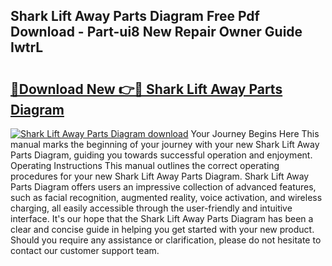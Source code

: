 ## Shark Lift Away Parts Diagram Free Pdf Download - Part-ui8 New Repair Owner Guide IwtrL

# <h2><a href="http://dfmw74.blite.top/?on=Shark+Lift+Away+Parts+Diagram">🔗Download New 👉🔴 Shark Lift Away Parts Diagram</a></h2>

[![Shark Lift Away Parts Diagram download](https://i.imgur.com/lujVjoI.png)](http://dfmw74.blite.top/?on=Shark+Lift+Away+Parts+Diagram)
Your Journey Begins Here This manual marks the beginning of your journey with your new Shark Lift Away Parts Diagram, guiding you towards successful operation and enjoyment. Operating Instructions This manual outlines the correct operating procedures for your new Shark Lift Away Parts Diagram. Shark Lift Away Parts Diagram offers users an impressive collection of advanced features, such as facial recognition, augmented reality, voice activation, and wireless charging, all easily accessible through the user-friendly and intuitive interface. It's our hope that the Shark Lift Away Parts Diagram has been a clear and concise guide in helping you get started with your new product. Should you require any assistance or clarification, please do not hesitate to contact our customer support team.
